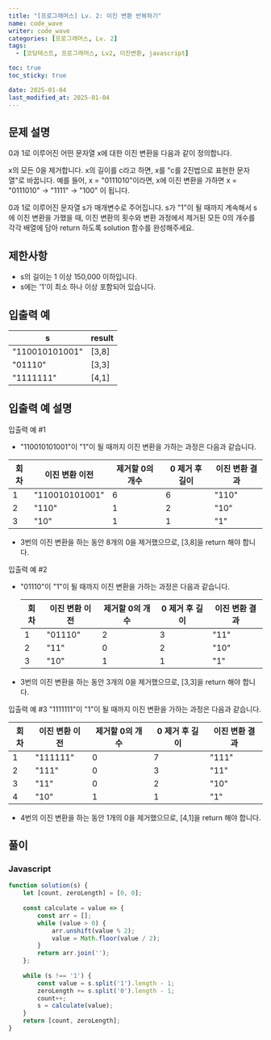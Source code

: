 ```yaml
---
title: "[프로그래머스] Lv. 2: 이진 변환 반복하기"
name: code_wave
writer: code_wave
categories: [프로그래머스, Lv. 2]
tags:
  - [코딩테스트, 프로그래머스, Lv2, 이진변환, javascript]

toc: true
toc_sticky: true

date: 2025-01-04
last_modified_at: 2025-01-04
---
```


## 문제 설명
0과 1로 이루어진 어떤 문자열 x에 대한 이진 변환을 다음과 같이 정의합니다.

x의 모든 0을 제거합니다.
x의 길이를 c라고 하면, x를 "c를 2진법으로 표현한 문자열"로 바꿉니다.
예를 들어, x = "0111010"이라면, x에 이진 변환을 가하면 x = "0111010" -> "1111" -> "100" 이 됩니다.

0과 1로 이루어진 문자열 s가 매개변수로 주어집니다. s가 "1"이 될 때까지 계속해서 s에 이진 변환을 가했을 때, 이진 변환의 횟수와 변환 과정에서 제거된 모든 0의 개수를 각각 배열에 담아 return 하도록 solution 함수를 완성해주세요.

## 제한사항
- s의 길이는 1 이상 150,000 이하입니다.
- s에는 '1'이 최소 하나 이상 포함되어 있습니다.

## 입출력 예
| **s**          | **result**      |
|----------------|-----------------|
| "110010101001" | [3,8]           |
| "01110"        | [3,3]           |
| "1111111"      | [4,1]           |

## 입출력 예 설명
입출력 예 #1
- "110010101001"이 "1"이 될 때까지 이진 변환을 가하는 과정은 다음과 같습니다.

| **회차**    | **이진 변환 이전**     | **제거할 0의 개수**          | **0 제거 후 길이**      | **이진 변환 결과**    |
|-----------|------------------|------------------------|--------------------|-----------------|
| 1         | "110010101001"   | 6                      | 6                  | "110"           |
| 2         | "110"            | 1                      | 2                  | "10"            |
| 3         | "10"             | 1                      | 1                  | "1"             |

- 3번의 이진 변환을 하는 동안 8개의 0을 제거했으므로, [3,8]을 return 해야 합니다.

입출력 예 #2
- "01110"이 "1"이 될 때까지 이진 변환을 가하는 과정은 다음과 같습니다.

  | **회차** | **이진 변환 이전** | **제거할 0의 개수** | **0 제거 후 길이** | **이진 변환 결과** |
  |--------|--------------|---------------|---------------|--------------|
  | 1      | "01110"      | 2             | 3             | "11"         |
  | 2      | "11"         | 0             | 2             | "10"         |
  | 3      | "10"         | 1             | 1             | "1"          |
- 3번의 이진 변환을 하는 동안 3개의 0을 제거했으므로, [3,3]을 return 해야 합니다.

입출력 예 #3
 "1111111"이 "1"이 될 때까지 이진 변환을 가하는 과정은 다음과 같습니다.

  | **회차** | **이진 변환 이전** | **제거할 0의 개수** | **0 제거 후 길이** | **이진 변환 결과** |
  |--------|--------------|---------------|---------------|--------------|
  | 1      | "111111"     | 0             | 7             | "111"        |
  | 2      | "111"        | 0             | 3             | "11"         |
  | 3      | "11"         | 0             | 2             | "10"         |
  | 4      | "10"         | 1             | 1             | "1"          |
- 4번의 이진 변환을 하는 동안 1개의 0을 제거했으므로, [4,1]을 return 해야 합니다.

## 풀이
### Javascript
```js
function solution(s) {
    let [count, zeroLength] = [0, 0];
  
    const calculate = value => {
        const arr = [];
        while (value > 0) {
            arr.unshift(value % 2);
            value = Math.floor(value / 2);
        }
        return arr.join('');
    };
  
    while (s !== '1') {
        const value = s.split('1').length - 1;
        zeroLength += s.split('0').length - 1;
        count++;
        s = calculate(value);
    }
    return [count, zeroLength];
}
```

